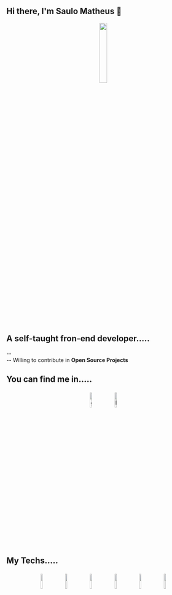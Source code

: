 ## Hi there, I'm Saulo Matheus 👋

<p align="center">
<img width="20%" src="https://img.icons8.com/clouds/200/000000/user-male.png"/>
</p>

## A self-taught fron-end developer.....

--  
-- Willing to contribute in **Open Source Projects**

## You can find me in.....

<p align="center">
<a href="https://github.com/indexsaulomathe"><img alt="github" width="10%" style="padding:5px" src="https://img.icons8.com/clouds/100/000000/github.png"/></a>
<a href="https://www.linkedin.com/in/indexsaulomathe/"><img alt="linkedin" width="10%" style="padding:5px" src="https://img.icons8.com/clouds/100/000000/linkedin.png"/></a>
</p>

## My Techs.....

<p align="center">
   <img width="10%" style="padding:5px" src="https://img.icons8.com/dusk/64/000000/html-5.png"/>
   <img width="10%" style="padding:5px" src="https://img.icons8.com/dusk/64/000000/css3.png"/>
   <img width="10%" style="padding:5px" src="https://img.icons8.com/dusk/64/000000/javascript.png"/> 
   <img width="10%" style="padding:5px" src="https://img.icons8.com/dusk/64/000000/react.png"/> 
   <img width="10%" style="padding:5px" src="https://upload.wikimedia.org/wikipedia/commons/d/d5/Tailwind_CSS_Logo.svg"/> 
   <img width="10%" style="padding:5px" src="https://upload.wikimedia.org/wikipedia/commons/b/b2/Bootstrap_logo.svg"/> 
</p>
